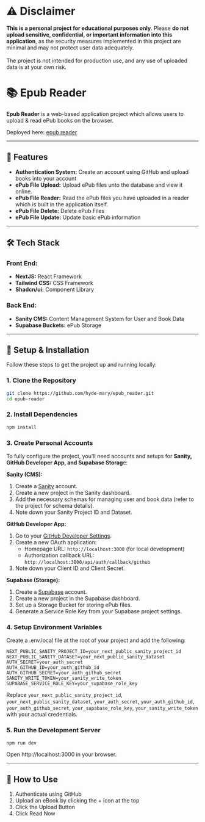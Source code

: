 # ⚠️ Disclaimer

**This is a personal project for educational purposes only**.
Please **do not upload sensitive, confidential, or important information into this application**, as the security measures implemented in this project are minimal and may not protect user data adequately. <br><br>
The project is not intended for production use, and any use of uploaded data is at your own risk.

# 📚 **Epub Reader**

**Epub Reader** is a web-based application project which allows users to upload & read ePub books on the browser.

Deployed here: [epub reader](https://epub-reader-umber.vercel.app)

---

## 🚀 **Features**

- **Authentication System:** Create an account using GitHub and upload books into your account
- **ePub File Upload:** Upload ePub files unto the database and view it online.
- **ePub File Reader:** Read the ePub files you have uploaded in a reader which is built in the application itself.
- **ePub File Delete:** Delete ePub Files
- **ePub File Update:** Update basic ePub information

---

## 🛠 **Tech Stack**

### Front End:

- **NextJS:** React Framework
- **Tailwind CSS:** CSS Framework
- **Shadcn/ui:** Component Library

### Back End:

- **Sanity CMS:** Content Management System for User and Book Data
- **Supabase Buckets:** ePub Storage

---

## 📂 **Setup & Installation**

Follow these steps to get the project up and running locally:

### 1. Clone the Repository

```bash
git clone https://github.com/hyde-mary/epub_reader.git
cd epub-reader
```

### 2. Install Dependencies

```bash
npm install
```

### 3. Create Personal Accounts

To fully configure the project, you'll need accounts and setups for **Sanity, GitHub Developer App, and Supabase Storag**e:

**Sanity (CMS):**

1. Create a [Sanity](https://www.sanity.io/) account.
2. Create a new project in the Sanity dashboard.
3. Add the necessary schemas for managing user and book data (refer to the project for schema details).
4. Note down your Sanity Project ID and Dataset.

**GitHub Developer App:**

1. Go to your [GitHub Developer Settings](https://github.com/settings/developers).
2. Create a new OAuth application:
   - Homepage URL: `http://localhost:3000` (for local development)
   - Authorization callback URL: `http://localhost:3000/api/auth/callback/github`
3. Note down your Client ID and Client Secret.

**Supabase (Storage):**

1. Create a [Supabase](https://supabase.com/) account.
2. Create a new project in the Supabase dashboard.
3. Set up a Storage Bucket for storing ePub files.
4. Generate a Service Role Key from your Supabase project settings.

### 4. Setup Environment Variables

Create a .env.local file at the root of your project and add the following:

```env
NEXT_PUBLIC_SANITY_PROJECT_ID=your_next_public_sanity_project_id
NEXT_PUBLIC_SANITY_DATASET=your_next_public_sanity_dataset
AUTH_SECRET=your_auth_secret
AUTH_GITHUB_ID=your_auth_github_id
AUTH_GITHUB_SECRET=your_auth_github_secret
SANITY_WRITE_TOKEN=your_sanity_write_token
SUPABASE_SERVICE_ROLE_KEY=your_supabase_role_key
```

Replace `your_next_public_sanity_project_id`, `your_next_public_sanity_dataset`, `your_auth_secret`, `your_auth_github_id`, `your_auth_github_secret`, `your_supabase_role_key`, `your_sanity_write_token` with your actual credentials.

### 5. Run the Development Server

```bash
npm run dev
```

Open http://localhost:3000 in your browser.

---

## 🔧 **How to Use**

1. Authenticate using GitHub
2. Upload an eBook by clicking the + icon at the top
3. Click the Upload Button
4. Click Read Now
